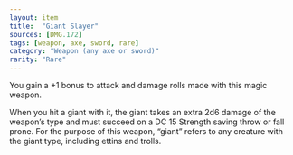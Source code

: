 ```yaml
---
layout: item
title:  "Giant Slayer"
sources: [DMG.172]
tags: [weapon, axe, sword, rare]
category: "Weapon (any axe or sword)"
rarity: "Rare"
---
```


You gain a +1 bonus to attack and damage rolls made with this magic weapon.

When you hit a giant with it, the giant takes an extra 2d6 damage of the weapon’s type and must succeed on a DC 15 Strength saving throw or fall prone. For the purpose of this weapon, “giant” refers to any creature with the giant type, including ettins and trolls.
